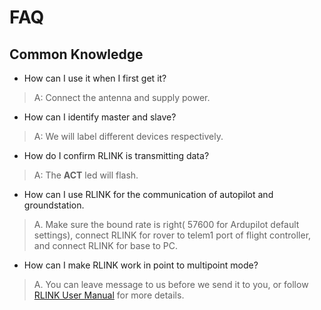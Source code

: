 # FAQ

## Common Knowledge

* How can I use it when I first get it?

> A: Connect the antenna and supply power.

* How can I identify master and slave?

> A: We will label different devices respectively. 

* How do I confirm RLINK is transmitting data?

> A: The **ACT** led will flash.

* How can I use RLINK for the communication of autopilot and groundstation.

> A. Make sure the bound rate is right( 57600 for Ardupilot default settings), connect RLINK for rover to telem1 port of flight controller, and connect RLINK for base to PC.

* How can I make RLINK work in point to multipoint mode?

> A. You can leave message to us before we send it to you, or follow [RLINK User Manual](RLINK%20User%20Manual.md) for more details.


